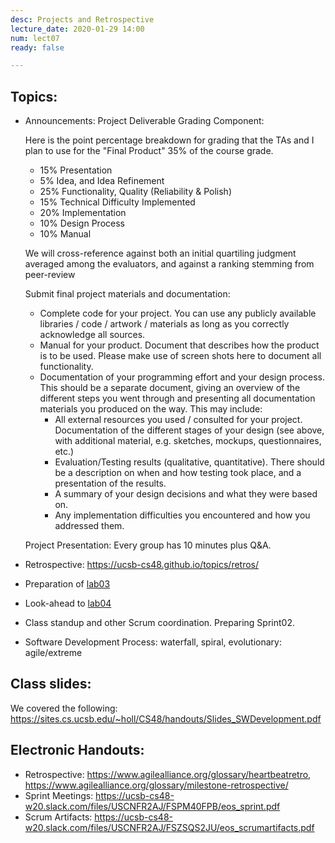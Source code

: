 ```yaml
---
desc: Projects and Retrospective
lecture_date: 2020-01-29 14:00
num: lect07
ready: false

---
```



## Topics: 

* Announcements: Project Deliverable Grading Component:
 
   Here is the point percentage breakdown for grading that the TAs and I plan to use for the "Final Product" 35% of the course grade. 

   	* 15% Presentation
   	*  5% Idea, and Idea Refinement
   	* 25% Functionality, Quality (Reliability & Polish)
   	* 15% Technical Difficulty Implemented
   	* 20% Implementation
   	* 10% Design Process
   	* 10% Manual

   We will cross-reference against both an initial quartiling judgment averaged among the evaluators, and against a ranking stemming from peer-review
 

   Submit final project materials and documentation:
   * Complete code for your project. You can use any publicly available libraries / code / artwork / materials as long as you correctly acknowledge all sources.
   * Manual for your product. Document that describes how the product is to be used. Please make use of screen shots here to document all functionality.
   * Documentation of your programming effort and your design process. This should be a separate document, giving an overview of the different steps you went through and presenting all documentation materials you produced on the way. This may include:
	  * All external resources you used / consulted for your project. Documentation of the different stages of your design (see above, with additional material, e.g. sketches, mockups, questionnaires, etc.)
	  * Evaluation/Testing results (qualitative, quantitative). There should be a description on when and how testing took place, and a presentation of the results. 
	  * A summary of your design decisions and what they were based on.
	  * Any implementation difficulties you encountered and how you addressed them.

   Project Presentation:
   Every group has 10 minutes plus Q&A. 

* Retrospective: <https://ucsb-cs48.github.io/topics/retros/>
* Preparation of <a href="https://ucsb-cs48.github.io/w20/lab/lab03/">lab03</a>
* Look-ahead to <a href="https://ucsb-cs48.github.io/w20/lab/lab04/">lab04</a>
* Class standup and other Scrum coordination. Preparing Sprint02.
* Software Development Process: waterfall, spiral, evolutionary: agile/extreme


## Class slides: 
We covered the following:
<https://sites.cs.ucsb.edu/~holl/CS48/handouts/Slides_SWDevelopment.pdf>

## Electronic Handouts:
* Retrospective: <https://www.agilealliance.org/glossary/heartbeatretro>, <https://www.agilealliance.org/glossary/milestone-retrospective/>
* Sprint Meetings: <https://ucsb-cs48-w20.slack.com/files/USCNFR2AJ/FSPM40FPB/eos_sprint.pdf>
* Scrum Artifacts: <https://ucsb-cs48-w20.slack.com/files/USCNFR2AJ/FSZSQS2JU/eos_scrumartifacts.pdf> <br>

